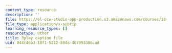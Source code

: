 ```yaml
---
content_type: resource
description: ''
file: https://ol-ocw-studio-app-production.s3.amazonaws.com/courses/18-02-multivariable-calculus-fall-2007/044c46b318f15212804d467893380cad_tYdoS0tkAHA.vtt
file_type: application/x-subrip
learning_resource_types: []
resourcetype: Other
title: 3play caption file
uid: 044c46b3-18f1-5212-804d-467893380cad
---
```

